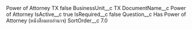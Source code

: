 <?xml version="1.0" encoding="UTF-8"?>
<CustomMetadata xmlns="http://soap.sforce.com/2006/04/metadata" xmlns:xsi="http://www.w3.org/2001/XMLSchema-instance" xmlns:xsd="http://www.w3.org/2001/XMLSchema">
    <label>Power of Attorney TX</label>
    <protected>false</protected>
    <values>
        <field>BusinessUnit__c</field>
        <value xsi:type="xsd:string">TX</value>
    </values>
    <values>
        <field>DocumentName__c</field>
        <value xsi:type="xsd:string">Power of Attorney</value>
    </values>
    <values>
        <field>IsActive__c</field>
        <value xsi:type="xsd:boolean">true</value>
    </values>
    <values>
        <field>IsRequired__c</field>
        <value xsi:type="xsd:boolean">false</value>
    </values>
    <values>
        <field>Question__c</field>
        <value xsi:type="xsd:string">Has Power of Attorney (หนังสือมอบอำนาจ)</value>
    </values>
    <values>
        <field>SortOrder__c</field>
        <value xsi:type="xsd:double">7.0</value>
    </values>
</CustomMetadata>
